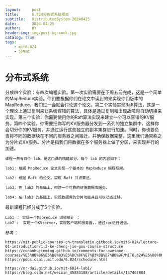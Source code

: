 ```yaml
---
layout:     post
title:      6.824分布式系统项目
subtitle:   DistributedSystem-20240425
date:       2024-04-25
author:     BY
header-img: img/post-bg-cook.jpg
catalog: true
tags:
    - mit6.824
    - 分布式
---
```





# 分布式系统

  分成四个实验：有四次编程实验。第一次实验需要在下周五前完成，这是一个简单的MapReduce实验。你们要根据你们在论文中读到的来实现你们版本的MapReduce。我们过一会就会讨论这个论文。第二个实验实现Raft算法，这是一个理论上通过复制来让系统容错的算法，具体是通过复制和出现故障时自动切换来实现。第三个实验，你需要使用你的Raft算法实现来建立一个可以容错的KV服务。第四个实验，你需要把你写的KV服务器分发到一系列的独立集群中，这样你会切分你的KV服务，并通过运行这些独立的副本集群进行加速。同时，你也要负责将不同的数据块在不同的服务器之间搬迁，并确保数据完整。这里我们通常称之为分片式KV服务。分片是指我们将数据在多个服务器上做了分区，来实现并行的加速。
  

    课程一共有四个 lab，是这门课的精髓部分。每个 lab 的内容如下：

    lab1: 根据 MapReduce 论文实现一个基本的 MapReduce 编程框架。

    lab2: 根据 Raft 的论文，实现 Raft 共识算法。

    lab3: 在 lab2 的基础上，构建一个可靠的键值数据库服务。
    
    lab4: 在 lab3 的基础上，实现数据库的分片功能并且可以动态迁移。


最新课程已经分成了5个实验，

    Lab1 ： 实现一个Mapreduce 词频统计 ： 
    Lab2 :  实现一个KVserver，实现客户端和服务器，，通过rpc进行通信，
    


参考：

    https://mit-public-courses-cn-translatio.gitbook.io/mit6-824/lecture-01-introduction/1.2-ke-cheng-jie-gou-course-structure
    https://conanhujinming.github.io/comments-for-awesome-courses/%E5%88%86%E5%B8%83%E5%BC%8F%E7%B3%BB%E7%BB%9F/MIT6.824%E5%88%86%E5%B8%83%E5%BC%8F%E7%B3%BB%E7%BB%9F/
    https://pdos.csail.mit.edu/6.824/schedule.html

    https://mr-dai.github.io/mit-6824-lab1/
    https://blog.csdn.net/weixin_45883188/article/details/137407804
